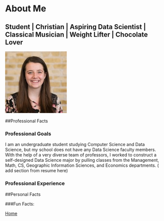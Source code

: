 # About Me
## Student | Christian | Aspiring Data Scientist | Classical Musician | Weight Lifter | Chocolate Lover
![Headshot](headshot.jpg)  

##Professional Facts  


### Professional Goals 

I am an undergraduate student studying Computer Science and Data Science, but my school does not have any Data Science faculty members. With the help of a very diverse team of professors, I worked to construct a self-designed Data Science major by pulling classes from the Management, Math, CS, Geographic Information Sciences, and Economics departments. ( add section from resume here)  


### Professional Experience  


##Personal Facts  

###Fun Facts:


 



 
 
[Home](index.md)
